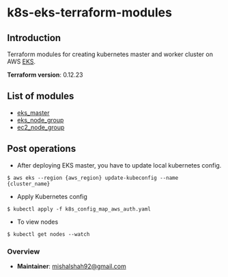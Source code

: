 # k8s-eks-terraform-modules

## Introduction

Terraform modules for creating kubernetes master and worker cluster on AWS [EKS](https://aws.amazon.com/eks/).

**Terraform version**: 0.12.23

## List of modules

- [eks_master](eks_master)
- [eks_node_group](eks_node_group)
- [ec2_node_group](ec2_node_group)

## Post operations

- After deploying EKS master, you have to update local kubernetes config. 

```shell script
$ aws eks --region {aws_region} update-kubeconfig --name {cluster_name}
```

-  Apply Kubernetes config

```shell script
$ kubectl apply -f k8s_config_map_aws_auth.yaml
```

-  To view nodes

```shell script
$ kubectl get nodes --watch
```
    
### Overview

- **Maintainer**: mishalshah92@gmail.com